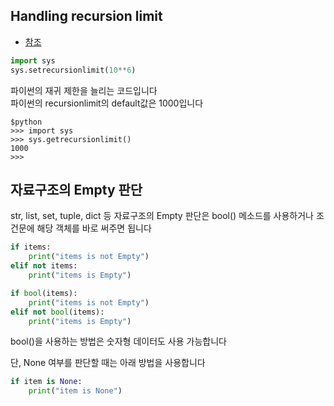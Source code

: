 ## Handling recursion limit  

- [참조](https://www.geeksforgeeks.org/python-handling-recursion-limit/)

``` python
import sys
sys.setrecursionlimit(10**6)
```

파이썬의 재귀 제한을 늘리는 코드입니다  
파이썬의 recursionlimit의 default값은 1000입니다  

``` shell
$python
>>> import sys
>>> sys.getrecursionlimit()
1000
>>> 
```

## 자료구조의 Empty 판단  

str, list, set, tuple, dict 등 자료구조의 Empty 판단은 bool() 메소드를 사용하거나 조건문에 해당 객체를 바로 써주면 됩니다  

``` python
if items:
    print("items is not Empty")
elif not items:
    print("items is Empty")
```  

``` python
if bool(items):
    print("items is not Empty")
elif not bool(items):
    print("items is Empty")
```  

bool()을 사용하는 방법은 숫자형 데이터도 사용 가능합니다  
  
단, None 여부를 판단할 때는 아래 방법을 사용합니다  

``` python
if item is None:
    print("item is None")
```  
